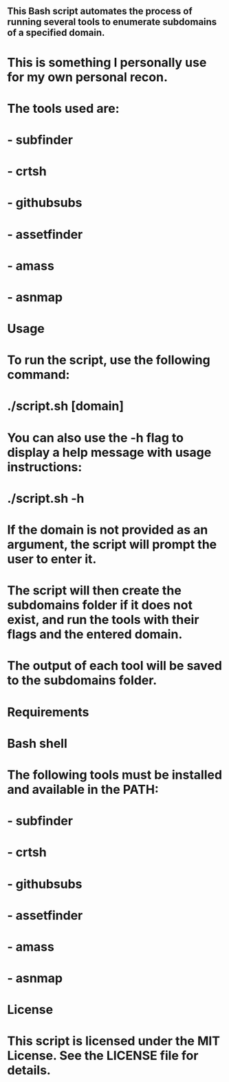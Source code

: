 

## This Bash script automates the process of running several tools to enumerate subdomains of a specified domain.
# This is something I personally use for my own personal recon.
# The tools used are:
# - subfinder
# - crtsh
# - githubsubs
# - assetfinder
# - amass
# - asnmap

# Usage
# To run the script, use the following command:
# ./script.sh [domain]

# You can also use the -h flag to display a help message with usage instructions:
# ./script.sh -h

# If the domain is not provided as an argument, the script will prompt the user to enter it.
# The script will then create the subdomains folder if it does not exist, and run the tools with their flags and the entered domain.
# The output of each tool will be saved to the subdomains folder.

# Requirements
# Bash shell
# The following tools must be installed and available in the PATH:
# - subfinder
# - crtsh
# - githubsubs
# - assetfinder
# - amass
# - asnmap

# License
# This script is licensed under the MIT License. See the LICENSE file for details.
